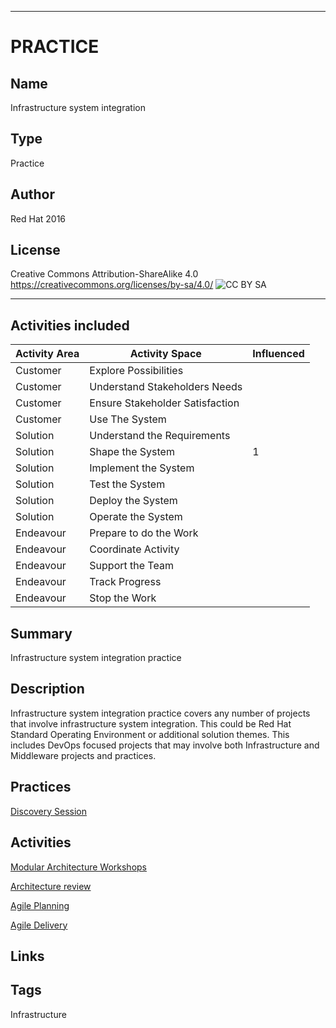 ----------
# PRACTICE
## Name
Infrastructure system integration
## Type
Practice
## Author
Red Hat 2016
## License
Creative Commons Attribution-ShareAlike 4.0
https://creativecommons.org/licenses/by-sa/4.0/
![CC BY SA](https://licensebuttons.net/l/by-sa/3.0/88x31.png)

----------

## Activities included
| Activity Area | Activity Space | Influenced |
|---------------|----------------|------------|
|Customer|Explore Possibilities||
|Customer|Understand Stakeholders Needs||
|Customer|Ensure Stakeholder Satisfaction||
|Customer|Use The System||
|Solution|Understand the Requirements||
|Solution|Shape the System|1|
|Solution|Implement the System||
|Solution|Test the System||
|Solution|Deploy the System||
|Solution|Operate the System||
|Endeavour|Prepare to do the Work||
|Endeavour|Coordinate Activity||
|Endeavour|Support the Team||
|Endeavour|Track Progress||
|Endeavour|Stop the Work||


## Summary
Infrastructure system integration practice  

## Description
Infrastructure system integration practice covers any number of projects that involve infrastructure system integration. This could be Red Hat Standard Operating Environment or additional solution themes. This includes DevOps focused projects that may involve both Infrastructure and Middleware projects and practices.


## Practices
[Discovery Session](https://github.com/SEMAT-Exists-Org/content-practices/blob/master/discovery-session.md)

## Activities
[Modular Architecture Workshops](https://github.com/SEMAT-Exists-Org/content-activities/blob/master/modular-architecture-workshops.md)

[Architecture review](https://github.com/SEMAT-Exists-Org/content-activities/blob/master/architecture-review.md)

[Agile Planning](https://github.com/SEMAT-Exists-Org/content-activities/blob/master/agile-planning.md)

[Agile Delivery](https://github.com/SEMAT-Exists-Org/content-activities/blob/master/agile-delivery.md)


## Links


## Tags
Infrastructure
